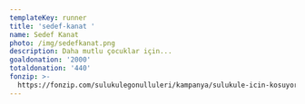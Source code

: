 ```yaml
---
templateKey: runner
title: 'sedef-kanat '
name: Sedef Kanat
photo: /img/sedefkanat.png
description: Daha mutlu çocuklar için...
goaldonation: '2000'
totaldonation: '440'
fonzip: >-
  https://fonzip.com/sulukulegonulluleri/kampanya/sulukule-icin-kosuyorum--okulu-terki-onluyorum-18
---
```


